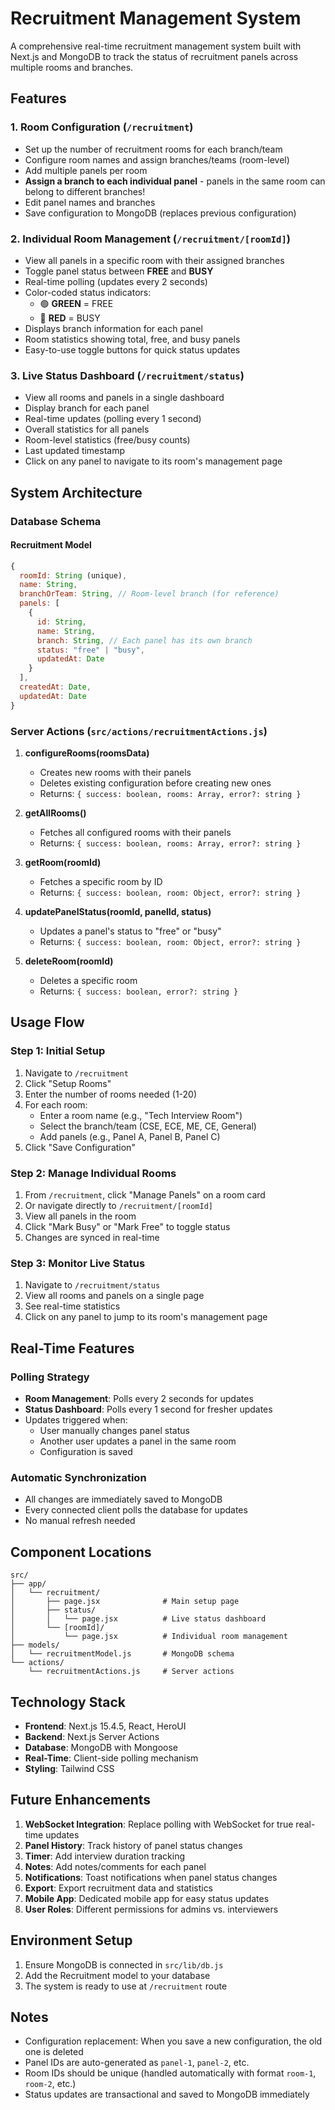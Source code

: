 # Recruitment Management System

A comprehensive real-time recruitment management system built with Next.js and MongoDB to track the status of recruitment panels across multiple rooms and branches.

## Features

### 1. **Room Configuration** (`/recruitment`)

- Set up the number of recruitment rooms for each branch/team
- Configure room names and assign branches/teams (room-level)
- Add multiple panels per room
- **Assign a branch to each individual panel** - panels in the same room can belong to different branches!
- Edit panel names and branches
- Save configuration to MongoDB (replaces previous configuration)

### 2. **Individual Room Management** (`/recruitment/[roomId]`)

- View all panels in a specific room with their assigned branches
- Toggle panel status between **FREE** and **BUSY**
- Real-time polling (updates every 2 seconds)
- Color-coded status indicators:
  - 🟢 **GREEN** = FREE
  - 🔴 **RED** = BUSY
- Displays branch information for each panel
- Room statistics showing total, free, and busy panels
- Easy-to-use toggle buttons for quick status updates

### 3. **Live Status Dashboard** (`/recruitment/status`)

- View all rooms and panels in a single dashboard
- Display branch for each panel
- Real-time updates (polling every 1 second)
- Overall statistics for all panels
- Room-level statistics (free/busy counts)
- Last updated timestamp
- Click on any panel to navigate to its room's management page

## System Architecture

### Database Schema

#### **Recruitment Model**

```javascript
{
  roomId: String (unique),
  name: String,
  branchOrTeam: String, // Room-level branch (for reference)
  panels: [
    {
      id: String,
      name: String,
      branch: String, // Each panel has its own branch
      status: "free" | "busy",
      updatedAt: Date
    }
  ],
  createdAt: Date,
  updatedAt: Date
}
```

### Server Actions (`src/actions/recruitmentActions.js`)

1. **configureRooms(roomsData)**

   - Creates new rooms with their panels
   - Deletes existing configuration before creating new ones
   - Returns: `{ success: boolean, rooms: Array, error?: string }`

2. **getAllRooms()**

   - Fetches all configured rooms with their panels
   - Returns: `{ success: boolean, rooms: Array, error?: string }`

3. **getRoom(roomId)**

   - Fetches a specific room by ID
   - Returns: `{ success: boolean, room: Object, error?: string }`

4. **updatePanelStatus(roomId, panelId, status)**

   - Updates a panel's status to "free" or "busy"
   - Returns: `{ success: boolean, room: Object, error?: string }`

5. **deleteRoom(roomId)**
   - Deletes a specific room
   - Returns: `{ success: boolean, error?: string }`

## Usage Flow

### Step 1: Initial Setup

1. Navigate to `/recruitment`
2. Click "Setup Rooms"
3. Enter the number of rooms needed (1-20)
4. For each room:
   - Enter a room name (e.g., "Tech Interview Room")
   - Select the branch/team (CSE, ECE, ME, CE, General)
   - Add panels (e.g., Panel A, Panel B, Panel C)
5. Click "Save Configuration"

### Step 2: Manage Individual Rooms

1. From `/recruitment`, click "Manage Panels" on a room card
2. Or navigate directly to `/recruitment/[roomId]`
3. View all panels in the room
4. Click "Mark Busy" or "Mark Free" to toggle status
5. Changes are synced in real-time

### Step 3: Monitor Live Status

1. Navigate to `/recruitment/status`
2. View all rooms and panels on a single page
3. See real-time statistics
4. Click on any panel to jump to its room's management page

## Real-Time Features

### Polling Strategy

- **Room Management**: Polls every 2 seconds for updates
- **Status Dashboard**: Polls every 1 second for fresher updates
- Updates triggered when:
  - User manually changes panel status
  - Another user updates a panel in the same room
  - Configuration is saved

### Automatic Synchronization

- All changes are immediately saved to MongoDB
- Every connected client polls the database for updates
- No manual refresh needed

## Component Locations

```
src/
├── app/
│   └── recruitment/
│       ├── page.jsx              # Main setup page
│       ├── status/
│       │   └── page.jsx          # Live status dashboard
│       └── [roomId]/
│           └── page.jsx          # Individual room management
├── models/
│   └── recruitmentModel.js       # MongoDB schema
└── actions/
    └── recruitmentActions.js     # Server actions
```

## Technology Stack

- **Frontend**: Next.js 15.4.5, React, HeroUI
- **Backend**: Next.js Server Actions
- **Database**: MongoDB with Mongoose
- **Real-Time**: Client-side polling mechanism
- **Styling**: Tailwind CSS

## Future Enhancements

1. **WebSocket Integration**: Replace polling with WebSocket for true real-time updates
2. **Panel History**: Track history of panel status changes
3. **Timer**: Add interview duration tracking
4. **Notes**: Add notes/comments for each panel
5. **Notifications**: Toast notifications when panel status changes
6. **Export**: Export recruitment data and statistics
7. **Mobile App**: Dedicated mobile app for easy status updates
8. **User Roles**: Different permissions for admins vs. interviewers

## Environment Setup

1. Ensure MongoDB is connected in `src/lib/db.js`
2. Add the Recruitment model to your database
3. The system is ready to use at `/recruitment` route

## Notes

- Configuration replacement: When you save a new configuration, the old one is deleted
- Panel IDs are auto-generated as `panel-1`, `panel-2`, etc.
- Room IDs should be unique (handled automatically with format `room-1`, `room-2`, etc.)
- Status updates are transactional and saved to MongoDB immediately
